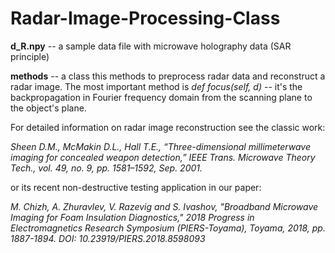 # Radar-Image-Processing-Class

**d_R.npy** -- a sample data file with microwave holography data (SAR principle)

**methods** -- a class this methods to preprocess radar data and reconstruct a radar image.
The most important method is _def focus(self, d)_ -- it's the backpropagation in Fourier frequency domain from the scanning plane to the object's plane.

For detailed information on radar image reconstruction see the classic work:

_Sheen D.M., McMakin D.L., Hall T.E., “Three-dimensional millimeterwave imaging for concealed weapon detection,” IEEE Trans.
Microwave Theory Tech., vol. 49, no. 9, pp. 1581–1592, Sep. 2001._

or its recent non-destructive testing application in our paper:

_M. Chizh, A. Zhuravlev, V. Razevig and S. Ivashov, "Broadband Microwave Imaging for Foam Insulation Diagnostics," 2018 Progress in Electromagnetics Research Symposium (PIERS-Toyama), Toyama, 2018, pp. 1887-1894. DOI: 10.23919/PIERS.2018.8598093_
